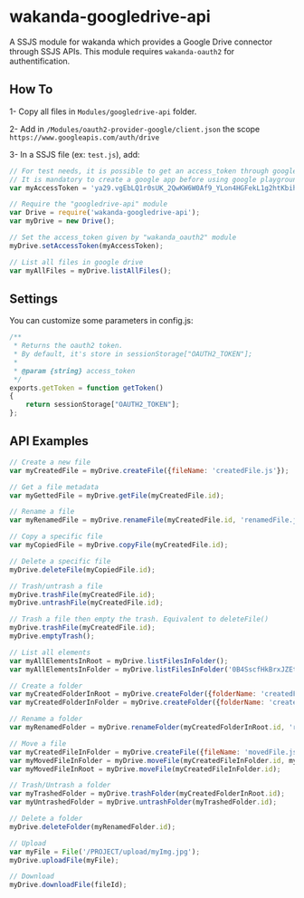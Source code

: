 # wakanda-googledrive-api

A SSJS module for wakanda which provides a Google Drive connector through SSJS APIs.
This module requires `wakanda-oauth2` for authentification.

## How To

1- Copy all files in `Modules/googledrive-api` folder.

2- Add in `/Modules/oauth2-provider-google/client.json` the scope `https://www.googleapis.com/auth/drive`

3- In a SSJS file (ex: `test.js`), add:

```javascript
// For test needs, it is possible to get an access_token through google playground: https://developers.google.com/oauthplayground/
// It is mandatory to create a google app before using google playground: https://console.developers.google.com/project/
var myAccessToken = 'ya29.vgEbLQ1r0sUK_2QwKW6W0Af9_YLon4HGFekL1g2htKbihz8bp36oSimHCQYaPjQGictt';

// Require the "googledrive-api" module
var Drive = require('wakanda-googledrive-api');
var myDrive = new Drive();

// Set the access_token given by "wakanda_oauth2" module
myDrive.setAccessToken(myAccessToken);

// List all files in google drive
var myAllFiles = myDrive.listAllFiles();
```

## Settings

You can customize some parameters in config.js:

```javascript
/**
 * Returns the oauth2 token.
 * By default, it's store in sessionStorage["OAUTH2_TOKEN"];
 * 
 * @param {string} access_token
 */
exports.getToken = function getToken()
{
	return sessionStorage["OAUTH2_TOKEN"];
};

```

## API Examples

```javascript
// Create a new file
var myCreatedFile = myDrive.createFile({fileName: 'createdFile.js'});

// Get a file metadata 
var myGettedFile = myDrive.getFile(myCreatedFile.id);

// Rename a file
var myRenamedFile = myDrive.renameFile(myCreatedFile.id, 'renamedFile.js');

// Copy a specific file
var myCopiedFile = myDrive.copyFile(myCreatedFile.id);

// Delete a specific file
myDrive.deleteFile(myCopiedFile.id);

// Trash/untrash a file
myDrive.trashFile(myCreatedFile.id);
myDrive.untrashFile(myCreatedFile.id);

// Trash a file then empty the trash. Equivalent to deleteFile()
myDrive.trashFile(myCreatedFile.id);
myDrive.emptyTrash();

// List all elements
var myAllElementsInRoot = myDrive.listFilesInFolder();
var myAllElementsInFolder = myDrive.listFilesInFolder('0B4SscfHkBrxJZEtsaU90OGR1Qmc');

// Create a folder
var myCreatedFolderInRoot = myDrive.createFolder({folderName: 'createdFolder'});
var myCreatedFolderInFolder = myDrive.createFolder({folderName: 'createdFolder', folderId: myCreatedFolderInRoot.id});

// Rename a folder
var myRenamedFolder = myDrive.renameFolder(myCreatedFolderInRoot.id, 'renamedFolder');

// Move a file
var myCreatedFileInFolder = myDrive.createFile({fileName: 'movedFile.js', folderId: myRenamedFolder.id});
var myMovedFileInFolder = myDrive.moveFile(myCreatedFileInFolder.id, myCreatedFolderInFolder.id);
var myMovedFileInRoot = myDrive.moveFile(myCreatedFileInFolder.id);

// Trash/Untrash a folder
var myTrashedFolder = myDrive.trashFolder(myCreatedFolderInRoot.id);
var myUntrashedFolder = myDrive.untrashFolder(myTrashedFolder.id);

// Delete a folder
myDrive.deleteFolder(myRenamedFolder.id);

// Upload
var myFile = File('/PROJECT/upload/myImg.jpg');
myDrive.uploadFile(myFile);

// Download
myDrive.downloadFile(fileId);
```
